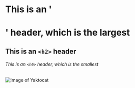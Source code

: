 # This is an '<h1>' header, which is the largest

## This is an `<h2>` header

###### This is an `<h6>` header, which is the smallest


![Image of Yaktocat](https://octodex.github.com/images/yaktocat.png)
